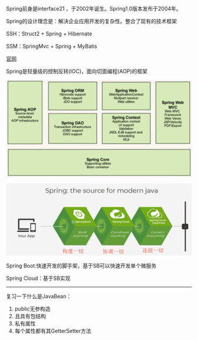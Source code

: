 Spring前身是interface21 ，于2002年诞生。Spring1.0版本发布于2004年。

Spring的设计理念是：解决企业应用开发的复杂性。整合了现有的技术框架

SSH：Struct2 + Spring + Hibernate

SSM：SpringMvc + Spring + MyBatis

[官网](http://spring.io/projects/spring-framework#overview)


Spring是轻量级的控制反转(IOC)，面向切面编程(AOP)的框架


![Spring七大模块.png](img/Spring七大模块.png)


![img.png](img/现代化Java开发.png)

Spring Boot:快速开发的脚手架，基于SB可以快速开发单个微服务

Spring Cloud：基于SB实现


<hr>
复习一下什么是JavaBean：

1. public无参构造
2. 且具有包结构
3. 私有属性
4. 每个属性都有其GetterSetter方法